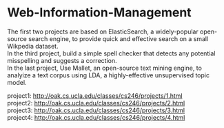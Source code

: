 # Web-Information-Management
The first two projects are based on ElasticSearch, a widely-popular open-source search engine, to provide quick and effective search on a small Wikpedia dataset.     
In the third project, build a simple spell checker that detects any potential misspelling and suggests a correction.      
In the last project, Use Mallet, an open-source text mining engine, to analyize a text corpus using LDA, a highly-effective unsupervised topic model.

project1: http://oak.cs.ucla.edu/classes/cs246/projects/1.html     
project2: http://oak.cs.ucla.edu/classes/cs246/projects/2.html     
project3: http://oak.cs.ucla.edu/classes/cs246/projects/3.html     
project4: http://oak.cs.ucla.edu/classes/cs246/projects/4.html

